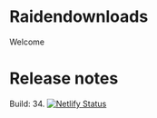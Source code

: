 # Raidendownloads
Welcome
# Release notes
Build: 34.
[![Netlify Status](https://api.netlify.com/api/v1/badges/3dee567a-e4f2-4b5a-94f4-912a9adedce9/deploy-status)](https://app.netlify.com/sites/raidendownloads/deploys)
